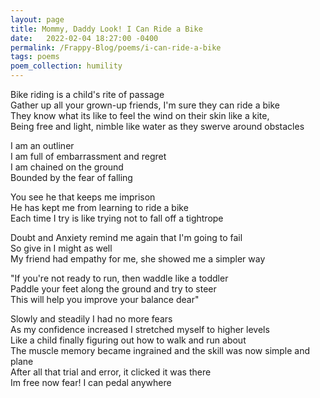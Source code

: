 ```yaml
---
layout: page
title: Mommy, Daddy Look! I Can Ride a Bike
date:   2022-02-04 18:27:00 -0400
permalink: /Frappy-Blog/poems/i-can-ride-a-bike
tags: poems
poem_collection: humility
---
```


Bike riding is a child's rite of passage  
Gather up all your grown-up friends, I'm sure they can ride a bike  
They know what its like to feel the wind on their skin like a kite,   
Being free and light, nimble like water as they swerve around obstacles  
  
I am an outliner  
I am full of embarrassment and regret  
I am chained on the ground  
Bounded by the fear of falling  
  
You see he that keeps me imprison  
He has kept me from learning to ride a bike   
Each time I try is like trying not to fall off a tightrope  
  
Doubt and Anxiety remind me again that I'm going to fail  
So give in I might as well  
My friend had empathy for me, she showed me a simpler way  
  
"If you're not ready to run, then waddle like a toddler  
Paddle your feet along the ground and try to steer  
This will help you improve your balance dear" 

Slowly and steadily I had no more fears  
As my confidence increased I stretched myself to higher levels  
Like a child finally figuring out how to walk and run about  
The muscle memory became ingrained and the skill was now simple and plane  
After all that trial and error, it clicked it was there  
Im free now fear! I can pedal anywhere  